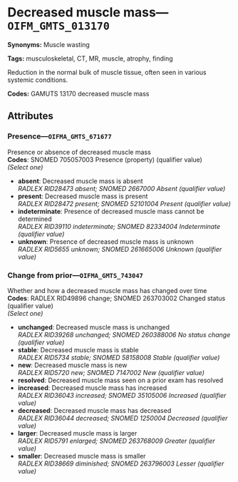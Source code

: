 # Decreased muscle mass—`OIFM_GMTS_013170`

**Synonyms:** Muscle wasting

**Tags:** musculoskeletal, CT, MR, muscle, atrophy, finding

Reduction in the normal bulk of muscle tissue, often seen in various systemic conditions.

**Codes:** GAMUTS 13170 decreased muscle mass

## Attributes

### Presence—`OIFMA_GMTS_671677`

Presence or absence of decreased muscle mass  
**Codes**: SNOMED 705057003 Presence (property) (qualifier value)  
*(Select one)*

- **absent**: Decreased muscle mass is absent  
_RADLEX RID28473 absent; SNOMED 2667000 Absent (qualifier value)_
- **present**: Decreased muscle mass is present  
_RADLEX RID28472 present; SNOMED 52101004 Present (qualifier value)_
- **indeterminate**: Presence of decreased muscle mass cannot be determined  
_RADLEX RID39110 indeterminate; SNOMED 82334004 Indeterminate (qualifier value)_
- **unknown**: Presence of decreased muscle mass is unknown  
_RADLEX RID5655 unknown; SNOMED 261665006 Unknown (qualifier value)_

### Change from prior—`OIFMA_GMTS_743047`

Whether and how a decreased muscle mass has changed over time  
**Codes**: RADLEX RID49896 change; SNOMED 263703002 Changed status (qualifier value)  
*(Select one)*

- **unchanged**: Decreased muscle mass is unchanged  
_RADLEX RID39268 unchanged; SNOMED 260388006 No status change (qualifier value)_
- **stable**: Decreased muscle mass is stable  
_RADLEX RID5734 stable; SNOMED 58158008 Stable (qualifier value)_
- **new**: Decreased muscle mass is new  
_RADLEX RID5720 new; SNOMED 7147002 New (qualifier value)_
- **resolved**: Decreased muscle mass seen on a prior exam has resolved  
- **increased**: Decreased muscle mass has increased  
_RADLEX RID36043 increased; SNOMED 35105006 Increased (qualifier value)_
- **decreased**: Decreased muscle mass has decreased  
_RADLEX RID36044 decreased; SNOMED 1250004 Decreased (qualifier value)_
- **larger**: Decreased muscle mass is larger  
_RADLEX RID5791 enlarged; SNOMED 263768009 Greater (qualifier value)_
- **smaller**: Decreased muscle mass is smaller  
_RADLEX RID38669 diminished; SNOMED 263796003 Lesser (qualifier value)_